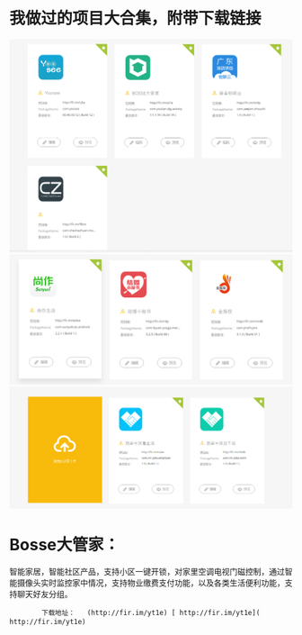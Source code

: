 我做过的项目大合集，附带下载链接
============
<img src="https://github.com/lukebiubiubiu/MyProject/blob/master/jietu3.png"/>
<img src="https://github.com/lukebiubiubiu/MyProject/blob/master/jietu2.png"/>
<img src="https://github.com/lukebiubiubiu/MyProject/blob/master/jietu1.png"/>

Bosse大管家：
============
智能家居，智能社区产品，支持小区一键开锁，对家里空调电视门磁控制，通过智能摄像头实时监控家中情况，支持物业缴费支付功能，以及各类生活便利功能，支持聊天好友分组。


			下载地址：	(http://fir.im/yt1e) [ http://fir.im/yt1e]( http://fir.im/yt1e)
